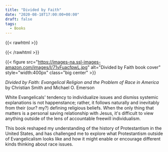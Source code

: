 ```yaml
---
title: "Divided by Faith"
date: "2020-08-18T17:00:00+00:00"
draft: false
tags:
  - Books
---
```


{{< rawhtml >}}
<style>
.center img{
  display: block;
  margin-left: auto;
  margin-right: auto;
}
</style>
{{< /rawhtml >}}

{{< figure src="https://images-na.ssl-images-amazon.com/images/I/71vFuacfpwL.jpg" alt="Divided by Faith book cover" style="width:400px" class="big center" >}}

*Divided by Faith: Evangelical Religion and the Problem of Race in America* by Christian Smith and Michael O. Emerson

White Evangelicals' tendency to individualize issues and dismiss systemic explanations is not happenstance; rather, it follows naturally and
inevitably from their (our? my?) defining religious beliefs.
When the only thing that matters is a personal saving relationship with Jesus, it's difficult to view anything outside of the lens of 
accountable freewill individualism.

This book reshaped my understanding of the history of Protestantism in the United States, 
and has challenged me to explore what Protestantism outside of Evangelicalism looks like
and how it might enable or encourage different kinds thinking about race issues.

